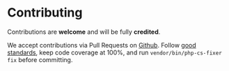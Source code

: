# Contributing

Contributions are **welcome** and will be fully **credited**.

We accept contributions via Pull Requests on [Github](https://github.com/omines/oauth2-gitlab). Follow
[good standards](http://www.phptherightway.com/), keep code coverage at 100%, and run `vendor/bin/php-cs-fixer fix`
before committing.

